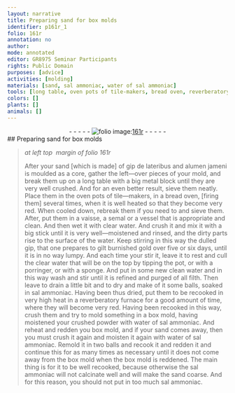 ```yaml
---
layout: narrative
title: Preparing sand for box molds
identifier: p161r_1
folio: 161r
annotation: no
author:
mode: annotated
editor: GR8975 Seminar Participants
rights: Public Domain
purposes: [advice]
activities: [molding]
materials: [sand, sal ammoniac, water of sal ammoniac]
tools: [long table, oven pots of tile-makers, bread oven, reverberatory furnace, box mold]
colors: []
plants: []
animals: []
---
```


 <div class="folio" align="center">- - - - - <a href="http://gallica.bnf.fr/ark:/12148/btv1b10500001g/f327.item.r=" target="_blank"><img src="https://cu-mkp.github.io/GR8975-edition/assets/photo-icon.png" alt="folio image: " style="display:inline-block; margin-bottom:-3px;"/>161r</a> - - - - - </div> <span class="activity"></span> 
## Preparing sand for box molds

 
> *at left top  margin of folio 161r*
> 
> After your <span class="material">sand</span> [which is made] of gip de lateribus and alumen jameni is moulded as a core, gather the left—over pieces of your mold, and break them up on a <span class="tool">long table</span> with a big metal block until they are very well crushed. And for an even better result, sieve them neatly. Place them in the <span class="tool">oven pots of tile—makers</span>, in a <span class="tool">bread oven</span>, [firing them] several times, when it is well heated so that they become very red. When cooled down, rebreak them if you need to and sieve them. After, put them in a vaisse, a semal or a vessel that is appropriate and clean. And then wet it with clear water. And crush it and mix it with a big stick until it is very well—moistened and rinsed, and the dirty parts rise to the surface of the water. Keep stirring in this way the dulled gip, that one prepares to gilt burnished gold over five or six days, until it is in no way lumpy. And each time your stir it, leave it to rest and cull the clear water that will be on the top by tipping the pot, or with a porringer, or with a sponge. And put in some new clean water and in this way wash and stir until it is refined and purged of all filth. Then leave to drain a little bit and to dry and make of it some balls, soaked in <span class="material">sal ammoniac</span>. Having been thus dried, put them to be recooked in very high heat in a <span class="tool">reverberatory furnace</span> for a <span class="unit">good amount of time</span>, where they will become very red. Having been recooked in this way, crush them and try to mold something in a <span class="tool">box mold</span>, having moistened your crushed powder with <span class="material">water of sal ammoniac</span>. And reheat and redden you box mold, and if your sand comes away, then you must crush it again and moisten it again with water of sal ammoniac. Remold it in two balls and recook it and redden it and continue this for as many times as necessary until it does not come away from the box mold when the box mold is reddened. The main thing is for it to be well recooked, because otherwise the sal ammoniac will not calcinate well and will make the sand coarse. And for this reason, you should not put in too much sal ammoniac.
 